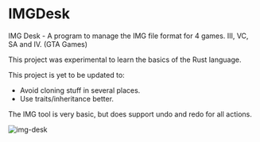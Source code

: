 # IMGDesk
 IMG Desk - A program to manage the IMG file format for 4 games. III, VC, SA and IV. (GTA Games)
 
 This project was experimental to learn the basics of the Rust language.
 
 This project is yet to be updated to:
 - Avoid cloning stuff in several places.
 - Use traits/inheritance better.

The IMG tool is very basic, but does support undo and redo for all actions.
 
![img-desk](https://user-images.githubusercontent.com/2442591/118379791-34987400-b5d5-11eb-8897-7decc269cedd.png)

